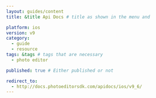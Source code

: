 ```yaml
---
layout: guides/content
title: &title Api Docs # title as shown in the menu and

platform: ios
version: v9
category:
  - guide
  - resource
tags: &tags # tags that are necessary
  - photo editor

published: true # Either published or not

redirect_to:
  - http://docs.photoeditorsdk.com/apidocs/ios/v9_6/
---
```

